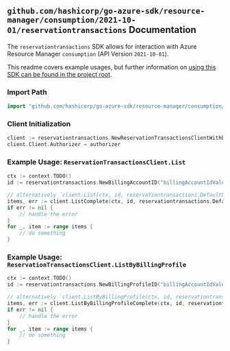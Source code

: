 
## `github.com/hashicorp/go-azure-sdk/resource-manager/consumption/2021-10-01/reservationtransactions` Documentation

The `reservationtransactions` SDK allows for interaction with Azure Resource Manager `consumption` (API Version `2021-10-01`).

This readme covers example usages, but further information on [using this SDK can be found in the project root](https://github.com/hashicorp/go-azure-sdk/tree/main/docs).

### Import Path

```go
import "github.com/hashicorp/go-azure-sdk/resource-manager/consumption/2021-10-01/reservationtransactions"
```


### Client Initialization

```go
client := reservationtransactions.NewReservationTransactionsClientWithBaseURI("https://management.azure.com")
client.Client.Authorizer = authorizer
```


### Example Usage: `ReservationTransactionsClient.List`

```go
ctx := context.TODO()
id := reservationtransactions.NewBillingAccountID("billingAccountIdValue")

// alternatively `client.List(ctx, id, reservationtransactions.DefaultListOperationOptions())` can be used to do batched pagination
items, err := client.ListComplete(ctx, id, reservationtransactions.DefaultListOperationOptions())
if err != nil {
	// handle the error
}
for _, item := range items {
	// do something
}
```


### Example Usage: `ReservationTransactionsClient.ListByBillingProfile`

```go
ctx := context.TODO()
id := reservationtransactions.NewBillingProfileID("billingAccountIdValue", "billingProfileIdValue")

// alternatively `client.ListByBillingProfile(ctx, id, reservationtransactions.DefaultListByBillingProfileOperationOptions())` can be used to do batched pagination
items, err := client.ListByBillingProfileComplete(ctx, id, reservationtransactions.DefaultListByBillingProfileOperationOptions())
if err != nil {
	// handle the error
}
for _, item := range items {
	// do something
}
```
